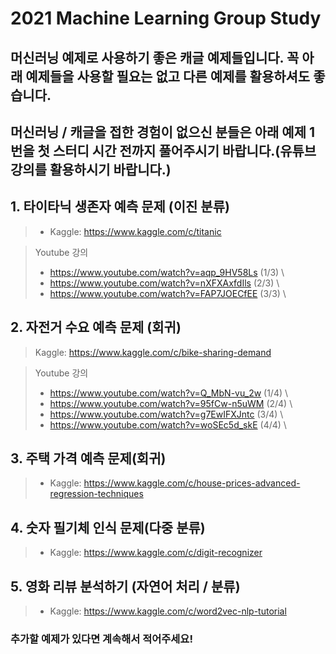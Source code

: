 # 2021 Machine Learning Group Study

## 머신러닝 예제로 사용하기 좋은 캐글 예제들입니다. 꼭 아래 예제들을 사용할 필요는 없고 다른 예제를 활용하셔도 좋습니다.
## 머신러닝 / 캐글을 접한 경험이 없으신 분들은 아래 예제 1번을 첫 스터디 시간 전까지 풀어주시기 바랍니다.(유튜브 강의를 활용하시기 바랍니다.)

## 1. 타이타닉 생존자 예측 문제 (이진 분류)
>  - Kaggle: https://www.kaggle.com/c/titanic

> Youtube 강의
>  - https://www.youtube.com/watch?v=aqp_9HV58Ls (1/3) \
>  - https://www.youtube.com/watch?v=nXFXAxfdIls (2/3) \
>  - https://www.youtube.com/watch?v=FAP7JOECfEE (3/3) \

## 2. 자전거 수요 예측 문제 (회귀)
> Kaggle: https://www.kaggle.com/c/bike-sharing-demand

> Youtube 강의
>  - https://www.youtube.com/watch?v=Q_MbN-vu_2w (1/4) \
>  - https://www.youtube.com/watch?v=95fCw-n5uWM (2/4) \
>  - https://www.youtube.com/watch?v=g7EwIFXJntc (3/4) \
>  - https://www.youtube.com/watch?v=woSEc5d_skE (4/4) \

## 3. 주택 가격 예측 문제(회귀)
>  - Kaggle: https://www.kaggle.com/c/house-prices-advanced-regression-techniques

## 4. 숫자 필기체 인식 문제(다중 분류)
>  - Kaggle: https://www.kaggle.com/c/digit-recognizer

## 5. 영화 리뷰 분석하기 (자연어 처리 / 분류)
>  - Kaggle: https://www.kaggle.com/c/word2vec-nlp-tutorial

### 추가할 예제가 있다면 계속해서 적어주세요!
